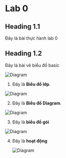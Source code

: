 # Lab 0 

## Heading 1.1

Đây là bài thực hành lab 0 

## Heading 1.2 

Đây là bài vẽ biểu đồ basic

![Diagram](https://www.planttext.com/api/plantuml/png/UhzxlqDnIM9HIMbk3XTNSNPcda9HVd4g5vTJVfA2hfs2OqvcSggLWaTgJaw-8XUNGsfU2b0b0000__y30000)

1. Đây là **Biểu đồ lớp**.

![Diagram](https://www.planttext.com/api/plantuml/png/UhzxlqDnIM9HIMbk3bToJc9niO9pQN59VcvgaK8rbm8819SKPUQbA-GbvgQY2AJc9cRcG4JAyZDJ50fo4fDJ_OjIKeiqDBbgkQ2cWGNGZCe7YNccGCHS4ajI8I8W5f9voOavoQKvGB6G_9B478YPSBSf6IefwEegAEKcvbKgGIsnWZYXcCiXDIy5v1y00000__y30000)

2. Đây là **Biểu đồ Diagram**.

![Diagram](https://www.planttext.com/api/plantuml/png/UhzxlqDnIM9HIMbk3bTYSab-aO9pQN59Vcvg4PJhc9ARcSV5LLgScfnOdAgWT6J2mrtRInGo3Y_8IrTII2nM27KsHCW6bZxSjJXF8UVmNeKZ4uyjp4DHPuHG5v6Qgv1qU66-GZAGW4eRSt71x5RGrRK36mos7SepGk4PSpcavgM0d0q0003__mC0)

3. Đây là **biểu đồ gói**

![Diagram](https://www.planttext.com/api/plantuml/png/UhzxlqDnIM9HIMbk3bT1Od9sOdggWfB7mztj2YKP3tTFp4jNE3BnuQxj9GePXnVafIifL7Cf046qSsbnINvkQb4iXEjVb09d1oHMvgRcbSHorNBXCB6mzE6knNaAEOVtmirpJCdDp8CQ49HQa5y4qO-mHq5Nrmvk3vI6YC7jWne24OKPuf2QbmBo6m000F__0m00)

4. Đây là **hoạt động**

   ![Diagram](https://www.planttext.com/api/plantuml/png/UhzxlqDnIM9HIMbk3XUOmMLrPCAHvhnqXRoCXxlM5YXaFDpThb0292VcfLjpPQOfQ8Ha7Du2b2_9p0D9BYvGo04giTS4AahDKz1mFhnPaqj1mSeZy-7kvZompcw5tCCBW8eFhydBK4ZEEBmsByCQf0HeqAfSe3s75-Kfb6KUNfK75dK6MmkslGIe7MuNYhhKdE9K1Grli2ocTL1TIOSNveCSDpqJg24l9JCDxhUAqeUxbfPO0tsSNy3b09G3UHy0003__mC0)

